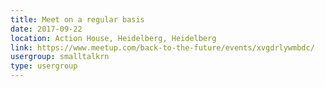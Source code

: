 ```yaml
---
title: Meet on a regular basis
date: 2017-09-22
location: Action House, Heidelberg, Heidelberg
link: https://www.meetup.com/back-to-the-future/events/xvgdrlywmbdc/
usergroup: smalltalkrn
type: usergroup
---
```

